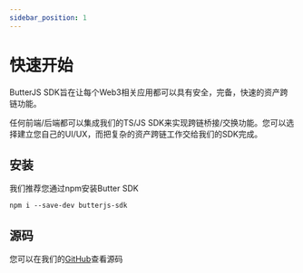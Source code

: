 ```yaml
---
sidebar_position: 1
---
```

# 快速开始
ButterJS SDK旨在让每个Web3相关应用都可以具有安全，完备，快速的资产跨链功能。

任何前端/后端都可以集成我们的TS/JS SDK来实现跨链桥接/交换功能。您可以选择建立您自己的UI/UX，而把复杂的资产跨链工作交给我们的SDK完成。

## 安装
我们推荐您通过npm安装Butter SDK
```shell
npm i --save-dev butterjs-sdk
```

## 源码
您可以在我们的[GitHub](https://github.com/butternetwork/butterjs-sdk)查看源码